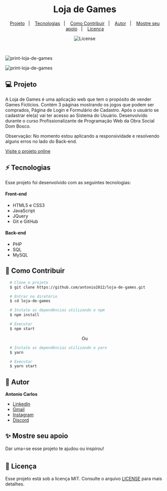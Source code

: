 <h1 align="center"> Loja de Games </h1>

<p align="center">
  <a href="#--projeto">Projeto</a>&nbsp;&nbsp;&nbsp;|&nbsp;&nbsp;&nbsp;
  <a href="#--tecnologias">Tecnologias</a>&nbsp;&nbsp;&nbsp;|&nbsp;&nbsp;&nbsp;
  <a href="#--como-contribuir">Como Contribuir</a>&nbsp;&nbsp;&nbsp;|&nbsp;&nbsp;&nbsp;
  <a href="#--autor">Autor</a>&nbsp;&nbsp;&nbsp;|&nbsp;&nbsp;&nbsp;
  <a href="#--mostre-seu-apoio">Mostre seu apoio</a>&nbsp;&nbsp;&nbsp;|&nbsp;&nbsp;&nbsp;
  <a href="#memo--licença">Licença</a>
</p>

<p align="center">
  <img alt="License" src="https://img.shields.io/static/v1?label=license&message=MIT&color=49AA26&labelColor=000000">
</p>

<br>

![print-loja-de-games](https://github.com/antonio2812/loja-de-games/assets/104834145/b674f7bd-f44c-45ae-87bb-1c9ac7fa7290)

![print-loja-de-games](https://github.com/antonio2812/loja-de-games/assets/104834145/da09efd7-23af-4b94-89b5-8d50988d63dc)

## 💻  Projeto

A Loja de Games é uma aplicação web que tem o propósito de vender Games Fictícios. Contém 3 páginas mostrando os jogos que podem ser comprados, Página de Login e Formulário de Cadastro. Após o usuário se cadastrar ele(a) vai ter acesso ao Sistema do Usuário. Desenvolvido durante o curso Profissionalizante de Programação Web da Obra Social Dom Bosco.

Observação: No momento estou aplicando a responsividade e resolvendo alguns erros no lado do Back-end.

[Visite o projeto online](https://antonio2812.github.io/loja-de-games)

## ⚡  Tecnologias

Esse projeto foi desenvolvido com as seguintes tecnologias:

#### Front-end
- HTML5 e CSS3
- JavaScript
- JQuery
- Git e GitHub

#### Back-end
- PHP
- SQL
- MySQL

## 🤝  Como Contribuir

```bash
  # Clone o projeto
  $ git clone https://github.com/antonio2812/loja-de-games.git
````

```bash
  # Entrar no diretório
  $ cd loja-de-games
```

```bash
  # Instale as dependências utilizando o npm
  $ npm install
```

```bash
  # Executar
  $ npm start
```

<p align="center">Ou</p>

```bash
  # Instale as dependências utilizando o yarn
  $ yarn
```

```bash
  # Executar
  $ yarn start
```

## 👤  Autor

**Antonio  Carlos**

* [Linkedin](https://www.linkedin.com/in/antonio-carlos-de-souza-junior/)
* [Gmail](mailto:acarlosdesouzajunior@gmail.com)
* [Instagram](https://www.instagram.com/carlosdesouzajunior.antonio/)
* [Discord](https://discord.com/channels/@me)

## ✨  Mostre seu apoio

Dar uma⭐️se esse projeto te ajudou ou inspirou!

## :memo:  Licença

Esse projeto está sob a licença MIT. Consulte o arquivo <a href="https://github.com/antonio2812/loja-de-games/blob/main/LICENSE">LICENSE</a> para mais detalhes.
